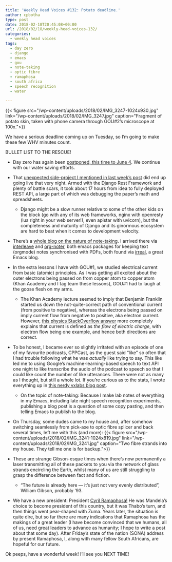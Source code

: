 ```yaml
---
title: 'Weekly Head Voices #132: Potato deadline.'
author: cpbotha
type: post
date: 2018-02-18T20:45:08+00:00
url: /2018/02/18/weekly-head-voices-132/
categories:
  - weekly head voices
tags:
  - day zero
  - django
  - emacs
  - gou
  - note-taking
  - optic fibre
  - ramaphosa
  - south africa
  - speech recognition
  - water

---
```

{{< figure src="/wp-content/uploads/2018/02/IMG_3247-1024x930.jpg" link="/wp-content/uploads/2018/02/IMG_3247.jpg" caption="Fragment of potato skin, taken with phone camera through GOU#2’s microscope at 100x.">}} 

We have a serious deadline coming up on Tuesday, so I’m going to make these few WHV minutes count.

BULLET LIST TO THE RESCUE!

  * Day zero has again been [postponed, this time to June 4][1]. We continue with our water saving efforts.
  * That [unexpected side-project I mentioned in last week’s post][2] did end up going live that very night. Armed with the Django Rest Framework and plenty of battle scars, it took about 17 hours from idea to fully deployed REST API, a large part of which was debugging the paper’s math and spreadsheets. 
      * Django might be a slow runner relative to some of the other kids on the block (go with any of its web frameworks, nginx with openresty (lua right in your web server!), even apistar with uvicorn), but the completeness and maturity of Django and its ginormous ecosystem are hard to beat when it comes to development velocity.
  * There’s a [whole blog on the nature of note-taking][3]. I arrived there via [interleave][4] and [org-noter][5], both emacs packages for keeping text (orgmode) notes synchronised with PDFs, both found via [irreal][6], a great Emacs blog.
  * In the extra lessons I have with GOU#1, we studied electrical current from basic (atomic) principles. As I was getting all excited about the outer electrons being passed on from copper atom to copper atom (Khan Academy and I tag team these lessons), GOU#1 had to laugh at the goose flesh on my arms. 
      * The Khan Academy lecture seemed to imply that Benjamin Franklin started us down the not-quite-correct path of conventional current (from positive to negative), whereas the electrons being passed on imply current flow from negative to positive, aka electron current. However, [this physics StackOverflow answer][7] more completely explains that current is defined as _the flow of electric charge_, with electron flow being one example, and hence both directions are correct.
  * To be honest, I became ever so slightly irritated with an episode of one of my favourite podcasts, CPPCast, as the guest said “like” so often that I had trouble following what he was _actually_ like trying to say. This like led me to using Google’s machine-learning-based speech to text API one night to like transcribe the audio of the podcast to speech so that I could like count the number of like utterances. There were not as many as I thought, but still a whole lot. If you’re curious as to the stats, I wrote everything up in [this nerdy vxlabs blog post][8]. 
      * On the topic of note-taking: Because I make lab notes of everything in my Emacs, including late night speech recognition experiments, publishing a blog post is a question of some copy pasting, and then telling Emacs to publish to the blog.
  * On Thursday, some dudes came to my house and, after somehow switching seamlessly from pick-axe to optic fibre splicer and back several times, left me with this (and more):
  {{< figure src="/wp-content/uploads/2018/02/IMG_3241-1024x819.jpg" link="/wp-content/uploads/2018/02/IMG_3241.jpg" caption="Two fibre strands into my house. They tell me one is for backup.">}} 

  * These are strange Gibson-esque times when there’s now permanently a laser transmitting all of these packets to you via the network of glass strands encircling the Earth, whilst many of us are still struggling to grasp the difference between fact and fiction. 
      * “The future is already here — it’s just not very evenly distributed”, William Gibson, probably ’93.
  * We have a new president: President [Cyril Ramaphosa!][9] He was Mandela’s choice to become president of this country, but it was Thabo’s turn, and then things went pear-shaped with Zuma. Years later, the situation is quite dire, but so far there are many indications that Ramaphosa has the makings of a great leader (I have become convinced that we humans, all of us, need great leaders to advance as humanity; I hope to write a post about that some day). After Friday’s state of the nation (SONA) address by present Ramaphosa, I, along with many fellow South Africans, are hopeful for our future.

Ok peeps, have a wonderful week! I’ll see you NEXT TIME!

 [1]: https://mg.co.za/article/2018-02-13-day-zero-pushed-back-to-june-as-drought-declared-a-national-disaster/
 [2]: /2018/02/11/weekly-head-voices-131-function-over-form/#tool-belts-for-humanity
 [3]: http://takingnotenow.blogspot.co.za/
 [4]: https://github.com/rudolfochrist/interleave
 [5]: https://github.com/weirdNox/org-noter
 [6]: http://irreal.org/blog/?p=6954
 [7]: https://physics.stackexchange.com/a/17131
 [8]: https://vxlabs.com/2018/02/15/use-the-google-cloud-speech-api-to-transcribe-a-podcast/
 [9]: https://en.wikipedia.org/wiki/Cyril_Ramaphosa
